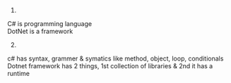 1.  
C# is programming language  
DotNet is a framework  

2.  
c# has syntax, grammer & symatics like method, object, loop, conditionals  
Dotnet framework has 2 things, 1st collection of libraries & 2nd it has a runtime  